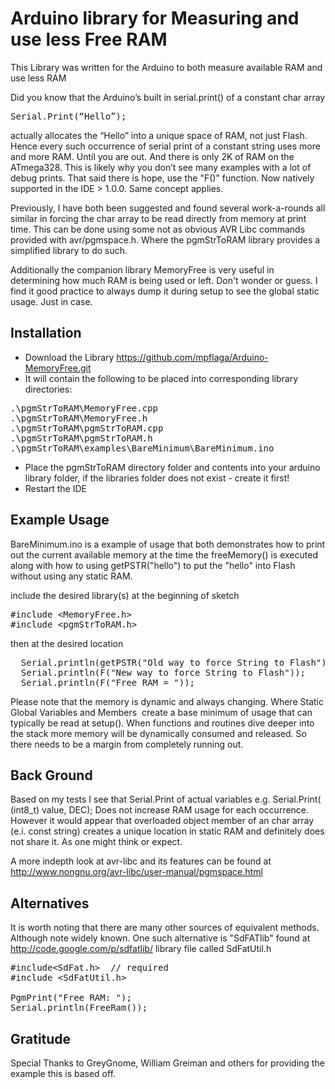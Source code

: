 # Arduino library for Measuring and use less Free RAM

This Library was written for the Arduino to both measure available RAM and use less RAM

Did you know that the Arduino’s built in serial.print() of a constant char array

<pre>Serial.Print(“Hello”);</pre>

actually allocates the “Hello” into a unique space of RAM, not just Flash. Hence every such occurrence of serial print of a constant string uses more and more RAM. Until you are out. And there is only 2K of RAM on the ATmega328. This is likely why you don’t see many examples with a lot of debug prints.
That said there is hope, use the "F()" function. Now natively supported in the IDE > 1.0.0. Same concept applies.

Previously, I have both been suggested and found several work-a-rounds all similar in forcing the char array to be read directly from memory at print time. This can be done using some not as obvious AVR Libc commands provided with avr/pgmspace.h. Where the pgmStrToRAM library provides a simplified library to do such.

Additionally the companion library MemoryFree is very useful in determining how much RAM is being used or left. Don't wonder or guess. I find it good practice to always dump it during setup to see the global static usage. Just in case.

## Installation

*   Download the Library https://github.com/mpflaga/Arduino-MemoryFree.git
*   It will contain the following to be placed into corresponding library directories:
<pre>.\pgmStrToRAM\MemoryFree.cpp
.\pgmStrToRAM\MemoryFree.h
.\pgmStrToRAM\pgmStrToRAM.cpp
.\pgmStrToRAM\pgmStrToRAM.h
.\pgmStrToRAM\examples\BareMinimum\BareMinimum.ino</pre>

*   Place the pgmStrToRAM directory folder and contents into your arduino library folder,
if the libraries folder does not exist - create it first!
*   Restart the IDE

## Example Usage

BareMinimum.ino is a example of usage that both demonstrates how to print out the current available memory at the time the freeMemory() is executed along with how to using getPSTR("hello") to put the "hello" into Flash without using any static RAM.

include the desired library(s) at the beginning of sketch

<pre>#include &lt;MemoryFree.h&gt;
#include &lt;pgmStrToRAM.h&gt;</pre>

then at the desired location

<pre>  Serial.println(getPSTR("Old way to force String to Flash"));
  Serial.println(F("New way to force String to Flash"));
  Serial.println(F("Free RAM = "));</pre>

Please note that the memory is dynamic and always changing. Where Static Global Variables and Members&nbsp; create a base minimum of usage that can typically be read at setup(). When functions and routines dive deeper into the stack more memory will be dynamically consumed and released. So there needs to be a margin from completely running out. 

## Back Ground

Based on my tests I see that Serial.Print of actual variables e.g.
Serial.Print( (int8_t) value, DEC);
Does not increase RAM usage for each occurrence.
However it would appear that overloaded object member of an char array (e.i. const string) creates a unique location in static RAM and definitely does not share it. As one might think or expect. 

A more indepth look at avr-libc and its features can be found at http://www.nongnu.org/avr-libc/user-manual/pgmspace.html 

## Alternatives

It is worth noting that there are many other sources of equivalent methods. Although note widely known. One such alternative is "SdFATlib" found at http://code.google.com/p/sdfatlib/ library file called SdFatUtil.h


<pre>#include&lt;SdFat.h&gt;  // required
#include &lt;SdFatUtil.h&gt;

PgmPrint("Free RAM: ");
Serial.println(FreeRam());</pre>

## Gratitude

Special Thanks to GreyGnome, William Greiman and others for providing the example this is based off.
